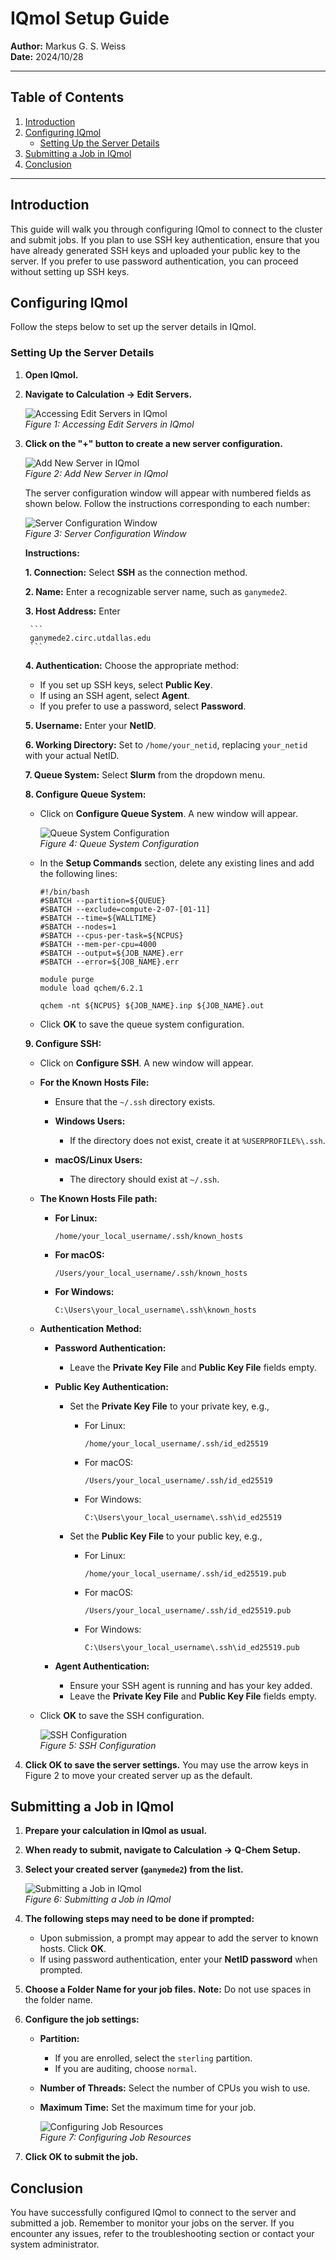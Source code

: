 # IQmol Setup Guide

**Author:** Markus G. S. Weiss  
**Date:** 2024/10/28

---

## Table of Contents

1. [Introduction](#introduction)
2. [Configuring IQmol](#configuring-iqmol)
   - [Setting Up the Server Details](#setting-up-the-server-details)
3. [Submitting a Job in IQmol](#submitting-a-job-in-iqmol)
4. [Conclusion](#conclusion)

---

## Introduction

This guide will walk you through configuring IQmol to connect to the cluster and submit jobs. If you plan to use SSH key authentication, ensure that you have already generated SSH keys and uploaded your public key to the server. If you prefer to use password authentication, you can proceed without setting up SSH keys.

## Configuring IQmol

Follow the steps below to set up the server details in IQmol.

### Setting Up the Server Details

1. **Open IQmol.**

2. **Navigate to Calculation → Edit Servers.**

   ![Accessing Edit Servers in IQmol](images/iqmol_edit_servers.png)  
   *Figure 1: Accessing Edit Servers in IQmol*

3. **Click on the "+" button to create a new server configuration.**

   ![Add New Server in IQmol](images/iqmol_add_server.png)  
   *Figure 2: Add New Server in IQmol*

   The server configuration window will appear with numbered fields as shown below. Follow the instructions corresponding to each number:

   ![Server Configuration Window](images/iqmol_server_configuration_numbered.png)  
   *Figure 3: Server Configuration Window*

   **Instructions:**

   **1. Connection:** Select **SSH** as the connection method.

   **2. Name:** Enter a recognizable server name, such as `ganymede2`.

   **3. Host Address:** Enter 

        ```
        ganymede2.circ.utdallas.edu
        ``` 

   **4. Authentication:** Choose the appropriate method:

   - If you set up SSH keys, select **Public Key**.
   - If using an SSH agent, select **Agent**.
   - If you prefer to use a password, select **Password**.

   **5. Username:** Enter your **NetID**.

   **6. Working Directory:** Set to `/home/your_netid`, replacing `your_netid` with your actual NetID.

   **7. Queue System:** Select **Slurm** from the dropdown menu.

   **8. Configure Queue System:**

   - Click on **Configure Queue System**. A new window will appear.

     ![Queue System Configuration](images/iqmol_queue_system_configuration.png)  
     *Figure 4: Queue System Configuration*

   - In the **Setup Commands** section, delete any existing lines and add the following lines:

     ```
     #!/bin/bash
     #SBATCH --partition=${QUEUE}
     #SBATCH --exclude=compute-2-07-[01-11]
     #SBATCH --time=${WALLTIME}
     #SBATCH --nodes=1
     #SBATCH --cpus-per-task=${NCPUS}
     #SBATCH --mem-per-cpu=4000
     #SBATCH --output=${JOB_NAME}.err
     #SBATCH --error=${JOB_NAME}.err

     module purge
     module load qchem/6.2.1

     qchem -nt ${NCPUS} ${JOB_NAME}.inp ${JOB_NAME}.out
     ```

   - Click **OK** to save the queue system configuration.

   **9. Configure SSH:**

   - Click on **Configure SSH**. A new window will appear.

   - **For the Known Hosts File:**

     - Ensure that the `~/.ssh` directory exists.

     - **Windows Users:**

       - If the directory does not exist, create it at `%USERPROFILE%\.ssh`.

     - **macOS/Linux Users:**

       - The directory should exist at `~/.ssh`.

   - **The Known Hosts File path:**

     - **For Linux:**

       ```
       /home/your_local_username/.ssh/known_hosts
       ```

     - **For macOS:**

       ```
       /Users/your_local_username/.ssh/known_hosts
       ```

     - **For Windows:**

       ```
       C:\Users\your_local_username\.ssh\known_hosts
       ```

   - **Authentication Method:**

     - **Password Authentication:**

       - Leave the **Private Key File** and **Public Key File** fields empty.

     - **Public Key Authentication:**

       - Set the **Private Key File** to your private key, e.g.,

         - For Linux:

           ```
           /home/your_local_username/.ssh/id_ed25519
           ```

         - For macOS:

           ```
           /Users/your_local_username/.ssh/id_ed25519
           ```

         - For Windows:

           ```
           C:\Users\your_local_username\.ssh\id_ed25519
           ```

       - Set the **Public Key File** to your public key, e.g.,

         - For Linux:

           ```
           /home/your_local_username/.ssh/id_ed25519.pub
           ```

         - For macOS:

           ```
           /Users/your_local_username/.ssh/id_ed25519.pub
           ```

         - For Windows:

           ```
           C:\Users\your_local_username\.ssh\id_ed25519.pub
           ```

     - **Agent Authentication:**

       - Ensure your SSH agent is running and has your key added.
       - Leave the **Private Key File** and **Public Key File** fields empty.

   - Click **OK** to save the SSH configuration.

     ![SSH Configuration](images/iqmol_ssh_configuration.png)  
     *Figure 5: SSH Configuration*

4. **Click OK to save the server settings.** You may use the arrow keys in Figure 2 to move your created server up as the default.

## Submitting a Job in IQmol

1. **Prepare your calculation in IQmol as usual.**

2. **When ready to submit, navigate to Calculation → Q-Chem Setup.**

3. **Select your created server (`ganymede2`) from the list.**

   ![Submitting a Job in IQmol](images/iqmol_submit_job.png)  
   *Figure 6: Submitting a Job in IQmol*

4. **The following steps may need to be done if prompted:**

   - Upon submission, a prompt may appear to add the server to known hosts. Click **OK**.
   - If using password authentication, enter your **NetID password** when prompted.

5. **Choose a Folder Name for your job files.** **Note:** Do not use spaces in the folder name.

6. **Configure the job settings:**

   - **Partition:**

     - If you are enrolled, select the `sterling` partition.
     - If you are auditing, choose `normal`.

   - **Number of Threads:** Select the number of CPUs you wish to use.

   - **Maximum Time:** Set the maximum time for your job.

     ![Configuring Job Resources](images/iqmol_job_resources.png)  
     *Figure 7: Configuring Job Resources*

7. **Click OK to submit the job.**

## Conclusion

You have successfully configured IQmol to connect to the server and submitted a job. Remember to monitor your jobs on the server. If you encounter any issues, refer to the troubleshooting section or contact your system administrator.

